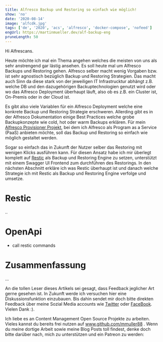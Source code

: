 ```yaml
---
title: Alfresco Backup und Restoring so einfach wie möglich!
show: 'no'
date: '2020-08-14'
image: 'alfcdk.jpg'
tags: ['de', '2020', 'acs', 'alfresco', 'docker-compose', 'nofeed']
engUrl: https://martinmueller.dev/alf-backup-eng
pruneLength: 50
---
```


Hi Alfrescans.

Heute möchte ich mal ein Thema angehen welches die meisten von uns als sehr anstrengend gar lästig ansehen. Es soll heute mal um Alfresco Backups und Restoring gehen. Alfresco selber macht wenig Vorgaben bzw. ist sehr agnostisch bezüglich Backup und Restoring Strategien. Das macht auch Sinn da diese stark von der jeweiligen IT Infrastrucktur abhängt z.B. welche DB und den dazugehörigen Backuptechnologien genutzt wird oder wo das Alfresco Deployment überhaupt läuft, also ob es z.B. ein Cluster ist, On-Premis oder in der Cloud ist. 

Es gibt also viele Variablen für ein Alfresco Deployment welche eine konkrete Backup und Restoring Strategie erschweren. Allerding gibt es in der Alfresco Dokumentation einige Best Practices welche grobe Backupkonzepte wie cold, hot oder warm Backups erklären. Für mein [Alfresco Provisioner Projekt](https://martinmueller.dev/alf-provisioner), bei dem ich Alfresco als Program as a Service (PaaS) anbieten möchte, soll das Backup und Restoring so einfach wie möglich gestaltet werden. 

Sogar so einfach das in Zukunft der Nutzer selber das Restoring mit wenigen Klicks ausführen kann. Für diesen Ansatz habe ich mir überlegt komplett auf [Restic](https://github.com/restic/restic) als Backup und Restoring Engine zu setzen, unterstützt mit einem Swagger UI Frontend zum durchführen des Restorings. In den nächsten Abschnitt erkläre ich was Restic überhaupt ist und danach welche Strategie ich mit Restic als Backup und Restoring Engine verfolge und umsetze.

# Restic
..

# OpenApi
* call restic commands

# Zusammenfassung
...

An die tollen Leser dieses Artikels sei gesagt, dass Feedback jeglicher Art gerne gesehen ist. In Zukunft werde ich versuchen hier eine Diskussionsfunktion einzubauen. Bis dahin sendet mir doch bitte direkten Feedback über meine Sozial Media accounts wie [Twitter](https://twitter.com/MartinMueller_) oder [FaceBook](https://www.facebook.com/martin.muller.10485). Vielen Dank :).

Ich liebe es an Content Management Open Source Projekte zu arbeiten. Vieles kannst du bereits frei nutzen auf www.github.com/mmuller88 . Wenn du meine dortige Arbeit sowie meine Blog Posts toll findest, denke doch bitte darüber nach, mich zu unterstützen und ein Patreon zu werden:

   